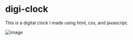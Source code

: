 # digi-clock
This is a digital clock I made using html, css, and javascript.

![image](https://user-images.githubusercontent.com/25049751/63367725-7c2f9480-c34a-11e9-8a66-c318c7d3343a.png)
